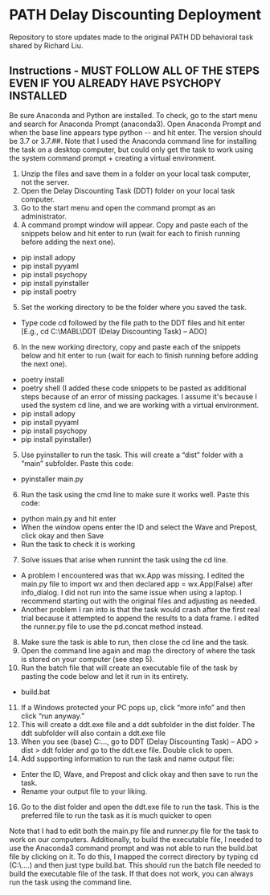 # PATH Delay Discounting Deployment

Repository to store updates made to the original PATH DD behavioral task shared by Richard Liu. 

## Instructions - MUST FOLLOW ALL OF THE STEPS EVEN IF YOU ALREADY HAVE PSYCHOPY INSTALLED

Be sure Anaconda and Python are installed. To check, go to the start menu and search for Anaconda Prompt (anaconda3). Open Anaconda Prompt and when the base line appears type python -- and hit enter. The version should be 3.7 or 3.7.##. 
Note that I used the Anaconda command line for installing the task on a desktop computer, but could only get the task to work using the system command prompt + creating a virtual environment. 
1. Unzip the files and save them in a folder on your local task computer, not the server. 
2. Open the Delay Discounting Task (DDT) folder on your local task computer. 
3. Go to the start menu and open the command prompt as an administrator. 
4. A command prompt window will appear. Copy and paste each of the snippets below and hit enter to run (wait for each to finish running before adding the next one). 
  - pip install adopy
  - pip install pyyaml
  - pip install psychopy
  - pip install pyinstaller
  - pip install poetry
5. Set the working directory to be the folder where you saved the task. 
  - Type code cd followed by the file path to the DDT files and hit enter [E.g., cd C:\MABL\DDT (Delay Discounting Task) – ADO]
6. In the new working directory, copy and paste each of the snippets below and hit enter to run (wait for each to finish running before adding the next one). 
  - poetry install
  - poetry shell
(I added these code snippets to be pasted as additional steps because of an error of missing packages. I assume it's because I used the system cd line, and we are working with a virtual environment. 
  - pip install adopy
  - pip install pyyaml
  - pip install psychopy
  - pip install pyinstaller)
5. Use pyinstaller to run the task. This will create a “dist” folder with a “main” subfolder. Paste this code:
  - pyinstaller main.py 
6. Run the task using the cmd line to make sure it works well. Paste this code:
  - python main.py and hit enter
  - When the window opens enter the ID and select the Wave and Prepost, click okay and then Save
  - Run the task to check it is working
7. Solve issues that arise when runnint the task using the cd line. 
  - A problem I encountered was that wx.App was missing. I edited the main.py file to import wx and then declared app = wx.App(False) after info_dialog. I did not run into the same issue when using a laptop. I recommend starting out with the original files and adjusting as needed.  
  - Another problem I ran into is that the task would crash after the first real trial because it attempted to append the results to a data frame. I edited the runner.py file to use the pd.concat method instead. 
8. Make sure the task is able to run, then close the cd line and the task. 
9. Open the command line again and map the directory of where the task is stored on your computer (see step 5).
10. Run the batch file that will create an executable file of the task by pasting the code below and let it run in its entirety. 
  - build.bat 
11.	If a Windows protected your PC pops up, click “more info” and then click “run anyway.”
12.	This will create a ddt.exe file and a ddt subfolder in the dist folder. The ddt subfolder will also contain a ddt.exe file
14.	When you see (base) C:\..., go to DDT (Delay Discounting Task) – ADO > dist > ddt folder and go to the ddt.exe file. Double click to open.
15. Add supporting information to run the task and name output file:
  - Enter the ID, Wave, and Prepost and click okay and then save to run the task.
  - Rename your output file to your liking. 
16.	Go to the dist folder and open the ddt.exe file to run the task. This is the preferred file to run the task as it is much quicker to open 


Note that I had to edit both the main.py file and runner.py file for the task to work on our computers. Additionally, to build the executable file, I needed to use the Anaconda3 command prompt and was not able to run the build.bat file by clicking on it. To do this, I mapped the correct directory by typing cd (C:\\....) and then just type build.bat. This should run the batch file needed to build the executable file of the task. If that does not work, you can always run the task using the command line. 
